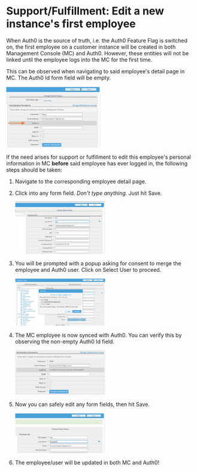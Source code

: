 # Support/Fulfillment: Edit a new instance's first employee

When Auth0 is the source of truth, i.e. the Auth0 Feature Flag is switched on, the first employee on a customer instance will be created in both Management Console (MC) and Auth0. However, these entities will not be linked until the employee logs into the MC for the first time. 

This can be observed when navigating to said employee's detail page in MC. The Auth0 Id form field will be empty.

<img src="images/1.png" width="50%" height="50%">


If the need arises for support or fulfillment to edit this employee's personal information in MC **before** said employee has ever logged in, the following steps should be taken:

1. Navigate to the corresponding employee detail page.

2. Click into any form field. *Don't type anything.* Just hit Save.

    <img src="images/2.png" width="50%" height="50%">

3. You will be prompted with a popup asking for consent to merge the employee and Auth0 user. Click on Select User to proceed.

    <img src="images/3.png" width="50%" height="50%">

4. The MC employee is now synced with Auth0. You can verify this by observing the non-empty Auth0 Id field.

    <img src="images/4.png" width="50%" height="50%">

5. Now you can safely edit any form fields, then hit Save.

    <img src="images/5.png" width="50%" height="50%">

6. The employee/user will be updated in both MC and Auth0!